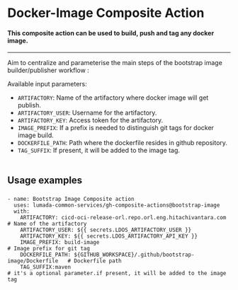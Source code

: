 # Docker-Image Composite Action
#### This composite action can be used to build, push and tag any docker image.
---
Aim to centralize and parameterise the main steps of the bootstrap image builder/publisher workflow :

Available input parameters:
- `ARTIFACTORY`: Name of the artifactory where docker image will get publish.
- `ARTIFACTORY_USER`: Username for the artifactory.
- `ARTIFACTORY_KEY`: Access token for the artifactory.
- `IMAGE_PREFIX`: If a prefix is needed to distinguish git tags for docker image build.
- `DOCKERFILE_PATH`: Path where the dockerfile resides in github repository. 
- `TAG_SUFFIX`: If present, it will be added to the image tag. 
<br><br>
## Usage examples

### 
```
- name: Bootstrap Image Composite action
  uses: lumada-common-services/gh-composite-actions@bootstrap-image
  with:
    ARTIFACTORY: cicd-oci-release-orl.repo.orl.eng.hitachivantara.com         # Name of the artifactory
    ARTIFACTORY_USER: ${{ secrets.LDOS_ARTIFACTORY_USER }} 
    ARTIFACTORY_KEY: ${{ secrets.LDOS_ARTIFACTORY_API_KEY }}
    IMAGE_PREFIX: build-image                                                 # Image prefix for git tag
    DOCKERFILE_PATH: ${GITHUB_WORKSPACE}/.github/bootstrap-image/Dockerfile   # Dockerfile path 
    TAG_SUFFIX:maven                                                          # it's a optional parameter.if present, it will be added to the image tag
          
```
